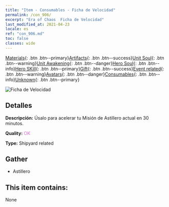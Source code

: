 ```yaml
---
title: "Item - Consumables - Ficha de Velocidad"
permalink: /con_906/
excerpt: "Era of Chaos  Ficha de Velocidad"
last_modified_at: 2021-04-23
locale: es
ref: "con_906.md"
toc: false
classes: wide
---
```

 [Materials](/ItemsES/){: .btn .btn--primary}[Artifacts](/ItemsES/Artifacts/){: .btn .btn--success}[Unit Soul](/ItemsES/UnitSoul/){: .btn .btn--warning}[Unit Awakening](/ItemsES/UnitAwakening/){: .btn .btn--danger}[Hero Soul](/ItemsES/HeroSoul/){: .btn .btn--info}[Hero SKill](/ItemsES/HeroSkill/){: .btn .btn--primary}[Gift](/ItemsES/Gift/){: .btn .btn--success}[Event related](/ItemsES/Events/){: .btn .btn--warning}[Avatars](/ItemsES/Avatars/){: .btn .btn--danger}[Consumables](/ItemsES/Consumables/){: .btn .btn--info}[Unknown](/ItemsES/Unknown/){: .btn .btn--primary}

 ![Ficha de Velocidad](/images/t/i_jiasujuanzhou.png)

## Detalles
 **Descripción:** Úsalo para acelerar tu Misión de Astillero actual en 30 minutos.

 **Quality:** <span style="color: #DA70D6">OK</span>

 **Type:** Shipyard related

## Gather

*    Astillero 

## This item contains:

  None

